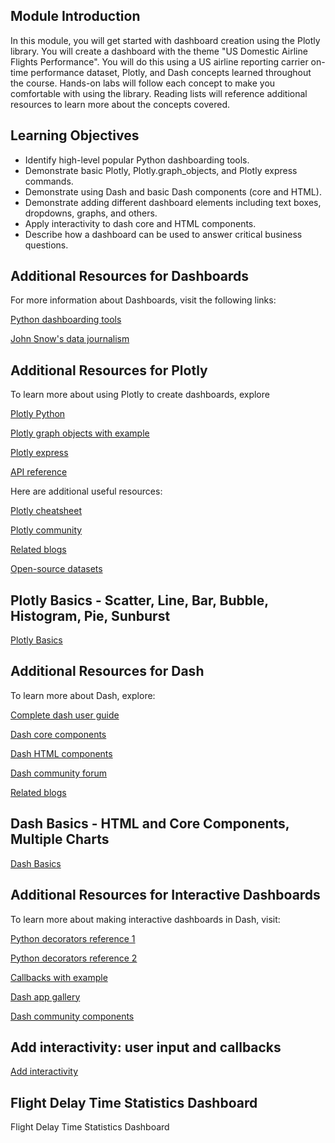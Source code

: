 ## Module Introduction

In this module, you will get started with dashboard creation using the Plotly library.  You will create a dashboard with the theme "US Domestic Airline Flights Performance". You will do this using a US airline reporting carrier on-time performance dataset, Plotly, and Dash concepts learned throughout the course. Hands-on labs will follow each concept to make you comfortable with using the library. Reading lists will reference additional resources to learn more about the concepts covered. 

## Learning Objectives

* Identify high-level popular Python dashboarding tools.
* Demonstrate basic Plotly, Plotly.graph_objects, and Plotly express commands.
* Demonstrate using Dash and basic Dash components (core and HTML).
* Demonstrate adding different dashboard elements including text boxes, dropdowns, graphs, and others.
* Apply interactivity to dash core and HTML components.
* Describe how a dashboard can be used to answer critical business questions.

## Additional Resources for Dashboards

For more information about Dashboards, visit the following links:

[Python dashboarding tools](https://pyviz.org/dashboarding/)

[John Snow's data journalism](https://www.theguardian.com/news/datablog/2013/mar/15/john-snow-cholera-map)

## Additional Resources for Plotly

To learn more about using Plotly to create dashboards, explore

[Plotly Python](https://plotly.com/python/getting-started/)

[Plotly graph objects with example](https://plotly.com/python/graph-objects/)

[Plotly express](https://plotly.com/python/plotly-express/)

[API reference](https://plotly.com/python-api-reference/)

Here are additional useful resources:

[Plotly cheatsheet](https://images.plot.ly/plotly-documentation/images/plotly_js_cheat_sheet.pdf)

[Plotly community](https://community.plotly.com/c/api/5)

[Related blogs](https://plotlygraphs.medium.com)

[Open-source datasets](https://developer.ibm.com/exchanges/data/)

## Plotly Basics - Scatter, Line, Bar, Bubble, Histogram, Pie, Sunburst

[Plotly Basics](https://github.com/1965Eric/IBM-DV0101EN-Visualizing-Data-with-Python/blob/main/DV0101EN-Plotly-Basics.ipynb)

## Additional Resources for Dash

To learn more about Dash, explore:

[Complete dash user guide](https://dash.plotly.com)

[Dash core components](https://dash.plotly.com/dash-core-components)

[Dash HTML components](https://dash.plotly.com/dash-html-components)

[Dash community forum](https://community.plotly.com/c/dash/16)

[Related blogs](https://medium.com/plotly/tagged/dash)

## Dash Basics - HTML and Core Components, Multiple Charts

[Dash Basics](https://github.com/1965Eric/IBM-DV0101EN-Visualizing-Data-with-Python/blob/main/dash_basics.py)

## Additional Resources for Interactive Dashboards

To learn more about making interactive dashboards in Dash, visit:

[Python decorators reference 1](https://realpython.com/primer-on-python-decorators/)

[Python decorators reference 2](https://www.python.org/dev/peps/pep-0318/#current-syntax)

[Callbacks with example](https://dash.plotly.com/basic-callbacks)

[Dash app gallery](https://dash-gallery.plotly.host/Portal/)

[Dash community components](https://plotly.com/dash-community-components/)

## Add interactivity: user input and callbacks

[Add interactivity](https://github.com/1965Eric/IBM-DV0101EN-Visualizing-Data-with-Python/blob/main/dash_interactivity.py)

## Flight Delay Time Statistics Dashboard

Flight Delay Time Statistics Dashboard
